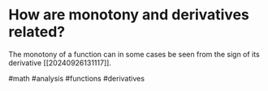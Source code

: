 # How are monotony and derivatives related? 
The monotony of a function can in some cases be seen from the sign of its derivative [[20240926131117]].

#math #analysis #functions #derivatives